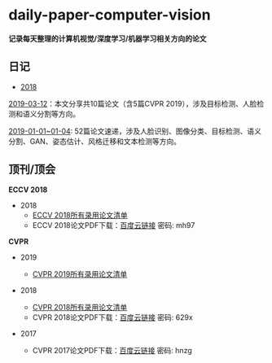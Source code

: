 # daily-paper-computer-vision
**记录每天整理的计算机视觉/深度学习/机器学习相关方向的论文**

## 日记

- [2018](2018-Paper.md)

[2019-03-12](2019/03/12.md)：本文分享共10篇论文（含5篇CVPR 2019），涉及目标检测、人脸检测和语义分割等方向。

[2019-01-01~01-04](2019/01/01-04.md): 52篇论文速递，涉及人脸识别、图像分类、目标检测、语义分割、GAN、姿态估计、风格迁移和文本检测等方向。

## 顶刊/顶会

**ECCV 2018**

- 2018
  - [ECCV 2018所有录用论文清单](http://openaccess.thecvf.com/ECCV2018.py) 
  - ECCV 2018论文PDF下载：[百度云链接](https://pan.baidu.com/s/1Mg0Kw9bepUK6_vqqVSOjNQ)   密码: mh97

**CVPR**

- 2019
  - [CVPR 2019所有录用论文清单](<http://openaccess.thecvf.com/CVPR2019.py>) 

- 2018
  - [CVPR 2018所有录用论文清单](2018/cvpr2018-paper-list.csv) 
  - CVPR 2018论文PDF下载：[百度云链接](https://pan.baidu.com/s/1-J_TvahNVxJAsQJwP3WAOw)   密码: 629x
- 2017
  - CVPR 2017论文PDF下载：[百度云链接](https://pan.baidu.com/s/1RP1wQBFxs8BT0KBLiukxBw)   密码: hnzg